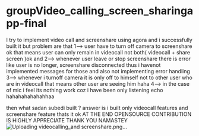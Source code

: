 # groupVideo_calling_screen_sharingapp-final
I try to implement video call and screenshare using agora and i successfully built it but problem are that 
1--> user have to turn off camera to screenshare ok that means user can only remain in videocall not both( videocall  + share screen )ok  and
2-->  whenever user leave or stop screenshare  there is error like user is no longer, screenshare disconnected thus i havenot implemented messages for those and also not implementing error handling 
3--> whenever i turnoff camera it is only off to himself not to other user who are in videocall that means other user are seeing him haha 
4--> in the case of mic i feel its nothing work coz i have been only listening echo hahahahahahahhaa




then what sadan subedi built ? 
answer is i built only videocall features and screenshare feature thats it ok 
 AT THE END 
 OPENSOURCE CONTRIBUTION IS HIGHLY APPRECIATE 
         THANK YOU NAMASTEY 
![Uploading videocalling_and screenshare.png…]()


